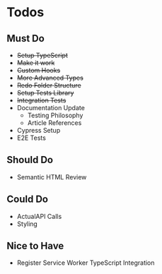 # Todos

## Must Do

* ~~Setup TypeScript~~
* ~~Make it work~~
* ~~Custom Hooks~~
* ~~More Advanced Types~~
* ~~Redo Folder Structure~~
* ~~Setup Tests Library~~
* ~~Integration Tests~~
* Documentation Update
    * Testing Philosophy
    * Article References
* Cypress Setup
* E2E Tests

## Should Do

* Semantic HTML Review

## Could Do

* ActualAPI Calls
* Styling

## Nice to Have

* Register Service Worker TypeScript Integration
